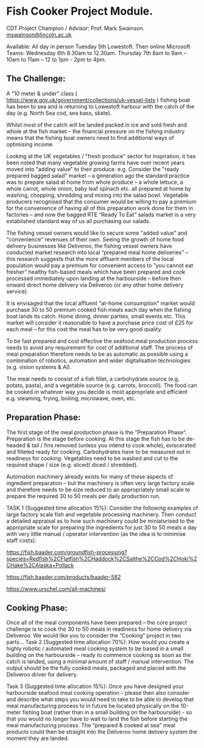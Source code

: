 # Fish Cooker Project Module.

CDT Project Champion / Advisor:
Prof. Mark Swainson.  mswainson@lincoln.ac.uk

Available: All day in person Tuesday 5th Lowestoft.  Then online
Microsoft Teams: Wednesday 6th 8.30am to 12.30am.  Thursday 7th 8am to
9am – 10am to 11am – 12 to 1pm - 2pm to 4pm.

## The Challenge:

A "10 meter & under" class (
https://www.gov.uk/government/collections/uk-vessel-lists ) fishing
boat has been to sea and is returning to Lowestoft harbour with the
catch of the day (e.g. North Sea cod, sea bass, skate).

Whilst most of the catch will be landed packed in ice and sold fresh
and whole at the fish market – the financial pressure on the fishing
industry means that the fishing boat owners need to find additional
ways of optimising income.

Looking at the UK vegetables / "fresh produce" sector for inspiration,
it has been noted that many vegetable growing farms have over recent
years moved into "adding value" to their produce.  e.g. Consider the
"ready prepared bagged salad" market – a generation ago the standard
practice was to prepare salad at home from whole produce – a whole
lettuce, a whole carrot, whole onion, baby leaf spinach etc. all
prepared at home by washing, chopping, shredding and mixing into the
salad bowl.  Vegetable producers recognised that the consumer would be
willing to pay a premium for the convenience of having all of this
preparation work done for them in factories – and now the bagged RTE
“Ready To Eat” salads market is a very established standard way of us
all purchasing our salads.

The fishing vessel owners would like to secure some "added value" and
"convenience" revenues of their own.  Seeing the growth of home food
delivery businesses like Deliveroo, the fishing vessel owners have
conducted market research into local “prepared meal home deliveries” –
this research suggests that the more affluent members of the local
population would pay a premium for convenient access to “you cannot
eat fresher” healthy fish-based meals which have been prepared and
cook processed immediately upon landing at the harbourside – before
then onward direct home delivery via Deliveroo (or any other home
delivery service).

It is envisaged that the local affluent "at-home consumption" market
would purchase 30 to 50 premium cooked fish meals each day when the
fishing boat lands its catch.  Home dining, dinner parties, small
events etc.  This market will consider it reasonable to have a
purchase price cost of £25 for each meal – for this cost the meal has
to be very good quality.

To be fast prepared and cost effective the seafood meal production
process needs to avoid any requirement for cost of additional staff.
The process of meal preparation therefore needs to be as automatic as
possible using a combination of robotics, automation and wider
digitalisation technologies (e.g. vision systems & AI).

The meal needs to consist of a fish fillet, a carbohydrate source
(e.g. potato, pasta), and a vegetable source (e.g. carrots, broccoli).
The food can be cooked in whatever way you decide is most appropriate
and efficient e.g. steaming, frying, boiling, microwave, oven, etc.

## Preparation Phase:

The first stage of the meal production phase is the "Preparation
Phase".  Preparation is the stage before cooking.  At this stage the
fish has to be de-headed & tail / fins removed (unless you intend to
cook whole), eviscerated and filleted ready for cooking.
Carbohydrates have to be measured out in readiness for cooking.
Vegetables need to be washed and cut to the required shape / size
(e.g. sliced/ diced / shredded).

Automation machinery already exists for many of these aspects of
ingredient preparation – but the machinery is often very large factory
scale and therefore needs to be size reduced to an appropriately small
scale to prepare the required 30 to 50 meals per daily production run.

TASK 1 (Suggested time allocation 15%): Consider the following
examples of large factory scale fish and vegetable processing
machinery.  Then conduct a detailed appraisal as to how such machinery
could be miniaturised to the appropriate scale for preparing the
ingredients for just 30 to 50 meals a day with very little manual /
operator intervention (as the idea is to minimise staff costs):

https://fish.baader.com/groundfish-processing?species=Redfish%2CFlatfish%2CHaddock%2CSaithe%2CCod%2CHoki%2CHake%2CAlaska+Pollack

https://fish.baader.com/products/baader-582

https://www.urschel.com/all-machines/

## Cooking Phase:

Once all of the meal components have been prepared – the core project
challenge is to cook the 30 to 50 meals in readiness for home delivery
via Deliveroo.  We would like you to consider the “Cooking” project in
two parts... Task 2 (Suggested time allocation 70%): How would you
create a highly robotic / automated meal cooking system to be based in
a small building on the harbourside – ready to commence cooking as
soon as the catch is landed, using a minimal amount of staff / manual
intervention.  The output should be the fully cooked meals, packaged
and placed with the Deliveroo driver for delivery.

Task 3 (Suggested time allocation 15%): Once you have designed your
harbourside seafood meal cooking operation – please then also consider
and describe what steps you would need to take to be able to develop
that meal manufacturing process to in future be located physically on
the 10-meter fishing boat (rather than in a small building on the
harbourside) - so that you would no longer have to wait to land the
fish before starting the meal manufacturing process.  The “prepared &
cooked at sea” meal products could then be straight into the Deliveroo
home delivery system the moment they are landed.
